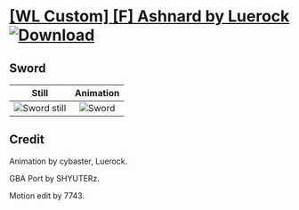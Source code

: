 # [\[WL Custom\] \[F\] Ashnard by Luerock](./) [![Download](https://img.shields.io/badge/Download--red?style=social&logo=github)](https://minhaskamal.github.io/DownGit/#/home?url=https://github.com/Klokinator/FE-Repo/tree/main/Battle%20Animations%2FMounted%20-%20Pegs%2C%20Wyverns%2C%20Griffons%2F%5BWL%20Custom%5D%20%5BF%5D%20Ashnard%20by%20Luerock%2F1.%20Sword)

## Sword

| Still | Animation |
| :---: | :-------: |
| ![Sword still](./Sword_000.png) | ![Sword](./Sword.gif) |

## Credit

Animation by cybaster, Luerock.

GBA Port by SHYUTERz.

Motion edit by 7743.
